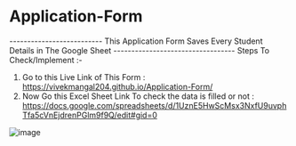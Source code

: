 # Application-Form
-------------------------- This Application Form Saves Every Student Details in The Google Sheet ----------------------------------
Steps To Check/Implement :-
1. Go to this Live Link of This Form : https://vivekmangal204.github.io/Application-Form/
2. Now Go this Excel Sheet Link To check the data is filled or not : https://docs.google.com/spreadsheets/d/1UznE5HwScMsx3NxfU9uvphTfa5cVnEjdrenPGlm9f9Q/edit#gid=0




![image](https://github.com/vivekmangal204/Application-Form/assets/138361918/393bf647-524c-4e4a-92c2-4cd4c7907ea7)
